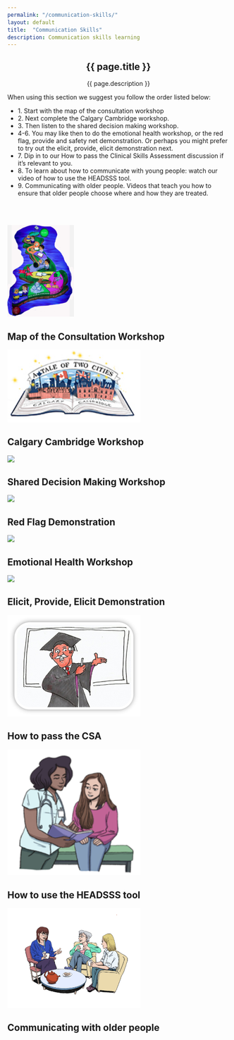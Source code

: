 ```yaml
---
permalink: "/communication-skills/"
layout: default
title:  "Communication Skills"
description: Communication skills learning
---
```


<section id="action" class="responsive">
        <div class="vertical-center">
             <div class="container">
                <div class="row">
                    <div class="action take-tour">
                            <center><h1 class="title">{{ page.title }}</h1>
                            <p>{{ page.description }}</p></center>
                    </div>
                </div>
            </div>
        </div>
   </section>

<section id="communication">
        <div class="container">
            <div class="row">
             
        
<p> When using this section we suggest you follow the order listed below:  
<ul>
    <li>1. Start with the map of the consultation workshop</li>
    <li>2. Next complete the Calgary Cambridge workshop.</li>
    <li>3. Then listen to the shared decision making workshop.</li>
    <li>4-6. You may like then to do the emotional health workshop, or the red flag, provide and safety net demonstration. Or perhaps you might prefer to try out the elicit, provide, elicit demonstration next.</li>
    <li>7. Dip in to our How to pass the Clinical Skills Assessment discussion if it’s relevant to you.</li>
    <li>8. To learn about how to communicate with young people: watch our video of how to use the HEADSSS tool.</li>
    <li>9. Communicating with older people. Videos that teach you how to ensure that older people choose where and how they are treated.</li>
</ul>
 </p>
        </div>
</div>
</section>

<section id="communication-skills">
        <div class="container" style="padding-top: 50px; padding-bottom: 50px">
            <div class="row h-50">
                <div class="col-md-4 text-center align-middle">
                    <a href="{{ '/map-of-the-consultation' }}">
                    <img src="/img/map_consultation2.jpg" width="30%"></a>
                    <h2>Map of the Consultation Workshop</h2>
                </div>
                <div class="col-md-4 text-center align-self-center">
                    <a href="{{ '/calgary-cambridge-model' }}">
                    <img src="/img/Calgary.jpg" width="60%"></a>
                    <h2>Calgary Cambridge Workshop</h2>
                </div>         
                <div class="col-md-4 text-center align-self-center">
                     <a href="{{ '/shared' }}">
                     <img src="/img/fairground.jpg" width="60%"></a>
                     <h2>Shared Decision Making Workshop</h2>
                </div>
            </div>
             <div class="row h-50">
                <div class="col-md-4 text-center align-middle">
                    <a href="{{ '/red-flags' }}">
                    <img src="/img/redflag.png" width="40%"></a>
                    <h2>Red Flag Demonstration</h2>
                </div>
                <div class="col-md-4 text-center align-middle">
                    <a href="{{ '/emotional' }}">
                    <img src="/img/Western.png" width="60%"></a>
                    <h2>Emotional Health Workshop</h2>
                </div> 
                <div class="col-md-4 text-center align-middle">
                    <a href="{{ '/elicit' }}">
                    <img src="/img/people.jpg" width="60%"></a>
                    <h2>Elicit, Provide, Elicit Demonstration</h2>
                </div>
            </div>
             <div class="row">
                <div class="col-md-4 text-center align-middle">
                    <a href="{{ '/CSA' }}">
                    <img src="/img/headmaster.jpg" width="60%"></a>
                    <h2>How to pass the CSA</h2>
                </div>
                <div class="col-md-4 text-center align-middle">
                    <a href="https://vimeo.com/410209797/91f54b9708" target="_blank">
                    <img src="/img/youngpeople.png" width="60%"></a> 
                    <h2>How to use the HEADSSS tool</h2>
                </div>
                <div class="col-md-4 text-center align-middle">
                    <a href="{{ '/CSA' }}">
                    <img src="/img/Dr_Jane_Hallpin_3.png" width="60%"></a>
                    <h2>Communicating with older people</h2>
                </div>
            </div>
        </div>
